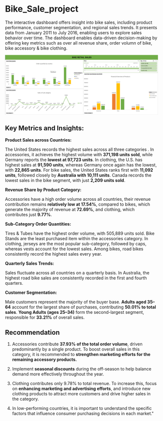 # Bike_Sale_project

The interactive dashboard offers insight into bike sales, including product performance, customer segmentation, and regional sales trends. It presents data from January 2011 to July 2016, enabling users to explore sales behavior over time. The dashboard enables data-driven decision-making by offering key metrics such as over all revenue share, order volumn of bike, bike accessory & bike clothing.

![Bike Retail Data](/Bike_sales/images/bike_retail_dashboard_image.png)

## Key Metrics and Insights:

**Product Sales across Countries:**

The United States records the highest sales across all three categories . In accessories, it achieves the highest volume with **371,198 units sold**, while Germany reports the **lowest at 97,723 units**.
In clothing, the U.S. has highest sales at **91,590 units**, whereas Germany once again has the lowest, with **22,865 units**.
For bike sales, the United States ranks first with **11,092 units**, followed closely by **Australia with 10,111 units**. Canada records the lowest sales in the bike segment, with just **2,209 units sold**.

**Revenue Share by Product Category:**

Accessories have a high order volume across all countries, their revenue contribution remains **relatively low at 17.54%**, compared to bikes, which generate the majority of revenue at **72.69%**, and clothing, which contributes just **9.77%**.

**Sub-Category Order Quantities:**

Tires & Tubes have the highest order volume, with 505,889 units sold. Bike Stands are the least purchased item within the accessories category.
In clothing, jerseys are the most popular sub-category, followed by caps, whereas vests account for the lowest sales.
Among bikes, road bikes consistently record the highest sales every year.

**Quarterly Sales Trends:**

Sales fluctuate across all countries on a quarterly basis. In Australia, the highest road bike sales are consistently recorded in the first and fourth quarters.

**Customer Segmentation:**

Male customers represent the majority of the buyer base. **Adults aged 35–64** account for the largest share of purchases, contributing **50.01% to total sales**. **Young Adults (ages 25–34)** form the second-largest segment, responsible for **33.21%** of overall sales.

## Recommendation

1. Accessories contribute **37.93% of the total order volume**, driven predominantly by a single product. To boost overall sales in this category, it is recommended to **strengthen marketing efforts for the remaining accessory products.**

2. Implement **seasonal discounts** during the off-season to help balance demand more effectively throughout the year.

3. Clothing contributes only 9.78% to total revenue. To increase this, focus on **enhancing marketing and advertising efforts**, and introduce new clothing products to attract more customers and drive higher sales in the category.

4. In low-performing countries, it is important to understand the specific factors that influence consumer purchasing decisions in each market."
